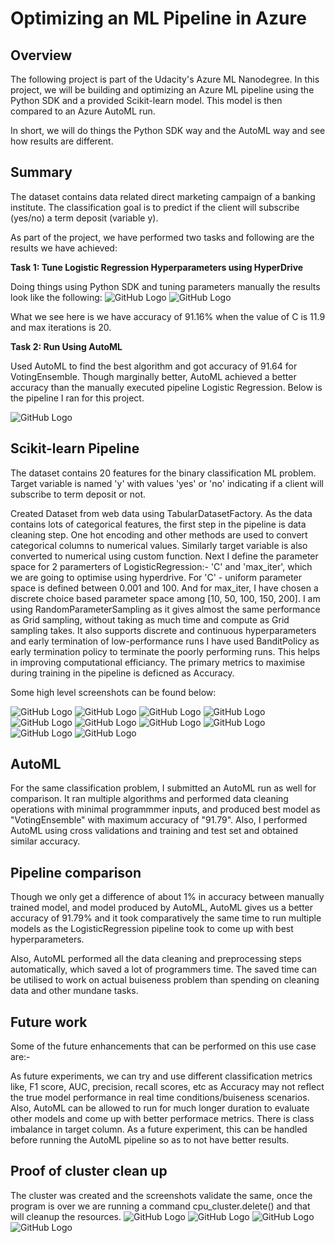 # Optimizing an ML Pipeline in Azure

## Overview
The following project is part of the Udacity's Azure ML Nanodegree. In this project, we will be building and optimizing an Azure ML pipeline using the Python SDK and a provided Scikit-learn model. This model is then compared to an Azure AutoML run.

In short, we will do things the Python SDK way and the AutoML way and see how results are different. 

## Summary
The dataset contains data related direct marketing campaign of a banking institute. The classification goal is to predict if the client will subscribe (yes/no) a term deposit (variable y).

As part of the project, we have performed two tasks and following are the results we have achieved:

**Task 1: Tune Logistic Regression Hyperparameters using HyperDrive**

Doing things using Python SDK and tuning parameters manually the results look like the following:
![GitHub Logo](/images/Step-9-Results.png)
![GitHub Logo](/images/Step-10-Results.png)

What we see here is we have accuracy of 91.16% when the value of C is 11.9 and max iterations is 20.


**Task 2: Run Using AutoML**

Used AutoML to find the best algorithm and got accuracy of 91.64 for VotingEnsemble.
Though marginally better, AutoML achieved a better accuracy than the manually executed pipeline Logistic Regression. Below is the pipeline I ran for this project.


![GitHub Logo](/images/Step-10-Results.png)


## Scikit-learn Pipeline
The dataset contains 20 features for the binary classification ML problem. Target variable is named 'y' with values 'yes' or 'no' indicating if a client will subscribe to term deposit or not.

Created Dataset from web data using TabularDatasetFactory.
As the data contains lots of categorical features, the first step in the pipeline is data cleaning step. One hot encoding and other methods are used to convert categorical columns to numerical values. Similarly target variable is also converted to numerical using custom function.
Next I define the parameter space for 2 paramerters of LogisticRegression:- 'C' and 'max_iter', which we are going to optimise using hyperdrive. For 'C' - uniform parameter space is defined between 0.001 and 100. And for max_iter, I have chosen a discrete choice based parameter space among [10, 50, 100, 150, 200].
I am using RandomParameterSampling as it gives almost the same performance as Grid sampling, without taking as much time and compute as Grid sampling takes. It also supports discrete and continuous hyperparameters and early termination of low-performance runs
I have used BanditPolicy as early termination policy to terminate the poorly performing runs. This helps in improving computational efficiancy.
The primary metrics to maximise during training in the pipeline is deficned as Accuracy.

Some high level screenshots can be found below:

![GitHub Logo](/images/Step-1-Create%20Jupyter%20Instance.png)
![GitHub Logo](/images/Step-2-Jupyter%20instance%20Done.png)
![GitHub Logo](/images/Step-3-Create%20Compute%20Cluster.png)
![GitHub Logo](/images/Step-4-Cluster%20Created.png)
![GitHub Logo](/images/Step-5-Download%20the%20Code.png)
![GitHub Logo](/images/Step-6-Code-Uploaded.png)
![GitHub Logo](/images/Step-7-Experiments.png)
![GitHub Logo](/images/Step-8-Runs.png)
![GitHub Logo](/images/Step-9-Results.png)
![GitHub Logo](/images/Step-10-Results.png)

## AutoML
For the same classification problem, I submitted an AutoML run as well for comparison. It ran multiple algorithms and performed data cleaning operations with minimal programmmer inputs, and produced best model as "VotingEnsemble" with maximum accuracy of "91.79". Also, I performed AutoML using cross validations and training and test set and obtained similar accuracy.

## Pipeline comparison
Though we only get a difference of about 1% in accuracy between manually trained model, and model produced by AutoML, AutoML gives us a better accuracy of 91.79% and it took comparatively the same time to run multiple models as the LogisticRegression pipeline took to come up with best hyperparameters.

Also, AutoML performed all the data cleaning and preprocessing steps automatically, which saved a lot of programmers time. The saved time can be utilised to work on actual buiseness problem than spending on cleaning data and other mundane tasks.

## Future work
Some of the future enhancements that can be performed on this use case are:-

As future experiments, we can try and use different classification metrics like, F1 score, AUC, precision, recall scores, etc as Accuracy may not reflect the true model performance in real time conditions/buiseness scenarios.
Also, AutoML can be allowed to run for much longer duration to evaluate other models and come up with better performace metrics.
There is class imbalance in target column. As a future experiment, this can be handled before running the AutoML pipeline so as to not have better results.

## Proof of cluster clean up
The cluster was created and the screenshots validate the same, once the program is over we are running a command cpu_cluster.delete() and that will cleanup the resources.
![GitHub Logo](/images/Step-1-Create%20Jupyter%20Instance.png)
![GitHub Logo](/images/Step-2-Jupyter%20instance%20Done.png)
![GitHub Logo](/images/Step-3-Create%20Compute%20Cluster.png)
![GitHub Logo](/images/Step-4-Cluster%20Created.png)
